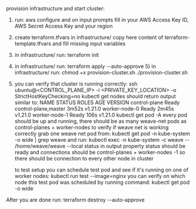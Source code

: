 provision infrastructure and start cluster:
1) run:
   aws configure
   and on input prompts fill in your AWS Access Key ID, AWS Secret Access Key and your region
2) create terraform.tfvars in infrastructure/ copy here content of terraform-template.tfvars and fill missing input
   variables
3) in infrastructure/ run: 
   terraform init
4) in infrastructure/ run: 
   terraform apply --auto-approve
   5) in infrastructure/ run:
   chmod +x provision-cluster.sh
   ./provision-cluster.sh <path-to-your-aws-instances-private-key>
      
6) you can verify that cluster is running correctly:
   ssh ubuntu@<CONTROL_PLANE_IP> -i <PRIVATE_KEY_LOCATION> -o StrictHostKeyChecking=no
   kubectl get nodes
   should return output similar to:
   NAME            STATUS   ROLES                  AGE     VERSION
   control-plane   Ready    control-plane,master   3m52s   v1.21.0
   worker-node-0   Ready    <none>                 2m45s   v1.21.0
   worker-node-1   Ready    <none>                 106s    v1.21.0
   kubectl get pod -A
   every pod should be up and running, there should be as many weave-net pods as control-planes + worker-nodes
   to verify if weave net is working correctly grab one weave net pod from:
   kubectl get pod -n kube-system -o wide | grep weave
   and run:
   kubectl exec -n kube-system <one-of-weaves-pods-name for instance weave-net-gssmt> -c weave -- /home/weave/weave --local status
   in output property status should be ready and connections should be control-planes + worker-nodes -1 so there should be 
   connection to every other node in cluster
   
   to test setup you can schedule test pod and see if it's running on one of worker nodes:
   kubectl run test --image=nginx
   you can verify on which node this test pod was scheduled by running command:
   kubectl get pod -o wide
   





After you are done run:
terraform destroy --auto-approve
